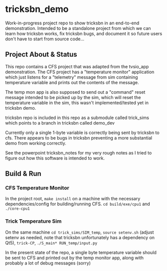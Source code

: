 # tricksbn_demo

Work-in-progress project repo to show tricksbn in an end-to-end demonstration. Intended to be a standalone project from which we can learn how tricksbn works, fix tricksbn bugs, and document it so future users don't have to start from source code...

## Project About & Status
This repo contains a CFS project that was adapted from the tvsio_app demonstration. The CFS project has a "temperature monitor" application which just listens for a "telemetry" message from sim containing temperature variable and prints out the contents of the message. 

The temp mon app is also supposed to send out a "command" reset message intended to be picked up by the sim, which will reset the temperature variable in the sim, this wasn't implemented/tested yet in tricksbn demo. 

tricksbn repo is included in this repo as a submodule called trick_sims which points to a branch in tricksbn called demo_dev

Currently only a single 1-byte variable is correctly being sent by tricksbn to cfs. There appears to be bugs in tricksbn preventing a more substantial demo from working correctly. 

See the powerpoint tricksbn_notes for my very rough notes as I tried to figure out how this software is intended to work. 

## Build & Run
### CFS Temperature Monitor
In the project root, `make install` on a machine with the necessary dependencies/config for building/running CFS. `cd build/exe/cpu1` and `./core-cpu1`
### Trick Temperature Sim
On the same machine `cd trick_sims/SIM_temp`, `source setenv.sh` (adjust setenv as needed, note that tricksbn unfortunately has a dependency on Qt5), `trick-CP`, `./S_main* RUN_temp/input.py`

In the present state of the repo, a single byte temperature variable should be sent to CFS and printed out by the temp monitor app, along with probably a lot of debug messages (sorry)
